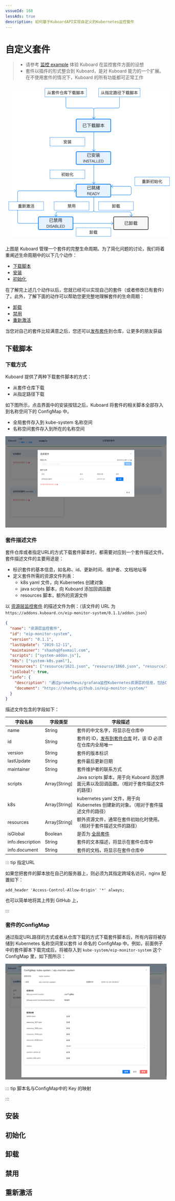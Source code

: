 ```yaml
---
vssueId: 168
lessAds: true
description: 如何基于KuboardAPI实现自定义的Kubernetes监控套件
---
```


# 自定义套件

<AdSenseTitle/>

> * 请参考 [监控 example](/guide/example/monitor.html) 体验 Kuboard 在监控套件方面的设想
> * 套件以插件的形式整合到 Kuboard，是对 Kuboard 能力的一个扩展。在不使用套件的情况下，Kuboard 的所有功能都可正常工作

<p style="max-width: 560px;">
<img style="padding: 10px;" src="./customize.assets/image-20191210230451346.png" alt="Kuboard套件_生命周期">
</p>

上图是 Kuboard 管理一个套件的完整生命周期。为了简化问题的讨论，我们将着重阐述生命周期中的以下几个动作：
* [下载脚本](#下载脚本)
* [安装](#安装)
* [初始化](#初始化)


在了解完上述几个动作以后，您就已经可以实现自己的套件（或者修改已有套件）了。此外，了解下面的动作可以帮助您更完整地理解套件的生命周期：

* [卸载](#卸载)
* [禁用](#禁用)
* [重新激活](#重新激活)

当您对自己的套件比较满意之后，您还可以[发布套件](./repository.html)到仓库，让更多的朋友获益

## 下载脚本

### 下载方式

Kuboard 提供了两种下载套件脚本的方式：
* 从套件仓库下载
* 从指定路径下载

如下图所示，点击界面中的安装按钮之后，Kuboard 将套件的相关脚本全部存入到名称空间下的 ConfigMap 中。
* 全局套件存入到 kube-system 名称空间
* 名称空间套件存入到所在的名称空间

![K8S教程_安装套件_套件仓库对话框](./README.assets/image-20191124194352173.png)

### 套件描述文件

套件仓库或者指定URL的方式下载套件脚本时，都需要对应到一个套件描述文件。套件描述文件的主要用途是：
* 标识套件的基本信息，如名称、id、更新时间、维护者、文档地址等
* 定义套件所需的资源文件列表：
  * k8s yaml 文件，向 Kubernetes 创建对象
  * java scripts 脚本，向 Kuboard 添加回调函数
  * resources 脚本，额外的资源文件

以 [资源层监控套件](https://addons.kuboard.cn/eip-monitor-system/0.1.1/addon.json) 的描述文件为例：（该文件的 URL 为 `https://addons.kuboard.cn/eip-monitor-system/0.1.1/addon.json`）

``` json {7,8,9}
{
  "name": "资源层监控套件",
  "id": "eip-monitor-system",
  "version": "0.1.1",
  "lastUpdate": "2019-12-11",
  "maintainer": "shaohq@foxmail.com",
  "scripts": ["system-addon.js"],
  "k8s": ["system-k8s.yaml"],
  "resources": ["resource/1621.json", "resource/1860.json", "resource/3146.json", "resource/8588.json"],
  "isGlobal": true,
  "info": {
    "description": "通过prometheus/grafana监控Kubernetes资源层的信息，包括CPU使用、内存使用、网络使用等信息。",
    "document": "https://shaohq.github.io/eip-monitor-system/"
  }
}
```

描述文件包含的字段如下：

| 字段名称         | 字段类型      | 字段描述                                                     |
| ---------------- | ------------- | ------------------------------------------------------------ |
| name             | String        | 套件的中文名字，将显示在仓库中                               |
| id               | String        | 套件的 ID，[发布到套件仓库](./repository.html) 时，该 ID 必须在仓库内全局唯一 |
| version          | String        | 套件的版本标识                                               |
| lastUpdate       | String        | 套件最后更新日期                                             |
| maintainer       | String        | 套件维护者的联系方式                                         |
| scripts          | Array[String] | Java scripts 脚本，用于向 Kuboard 添加界面元素以及回调函数。（相对于套件描述文件的路径） |
| k8s              | Array[String] | kubernetes yaml 文件，用于向 Kubernetes 创建新的对象。（相对于套件描述文件的路径） |
| resources        | Array[String] | 额外资源文件，通常在套件初始化时使用。（相对于套件描述文件的路径） |
| isGlobal         | Boolean       | 是否为 [全局套件](/guide/addon/#类型)                        |
| info.description | String        | 套件的文本描述，将显示在套件仓库中                           |
| info.document    | String        | 套件的文档，将显示在套件仓库中                               |

::: tip 指定URL

如果您把套件的脚本放在自己的服务器上，则必须为其指定跨域名访问，nginx 配置如下：

```
add_header 'Access-Control-Allow-Origin' '*' always;
```

也可以简单地将其上传到 GitHub 上，

:::



### 套件的ConfigMap

通过指定URL路径的方式或者从仓库下载的方式下载套件脚本后，所有内容将被存储到 Kubernetes 名称空间里以套件 id 命名的 ConfigMap 中。例如，前面例子中的套件脚本下载完成后，将被存入到 `kube-system/eip-monitor-system` 这个 ConfigMap 里，如下图所示：

![套件的ConfigMap](./customize.assets/image-20191211154833750.png)



::: tip 脚本名与ConfigMap中的 Key 的映射



:::


## 安装

## 初始化

## 卸载

## 禁用

## 重新激活

